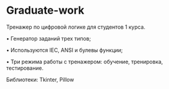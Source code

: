 # Graduate-work
Тренажер по цифровой логике для студентов 1 курса.

• Генератор заданий трех типов;

• Используются IEC, ANSI и булевы функции;

• Три режима работы с тренажером: обучение, тренировка, тестирование.

Библиотеки: Tkinter, Pillow